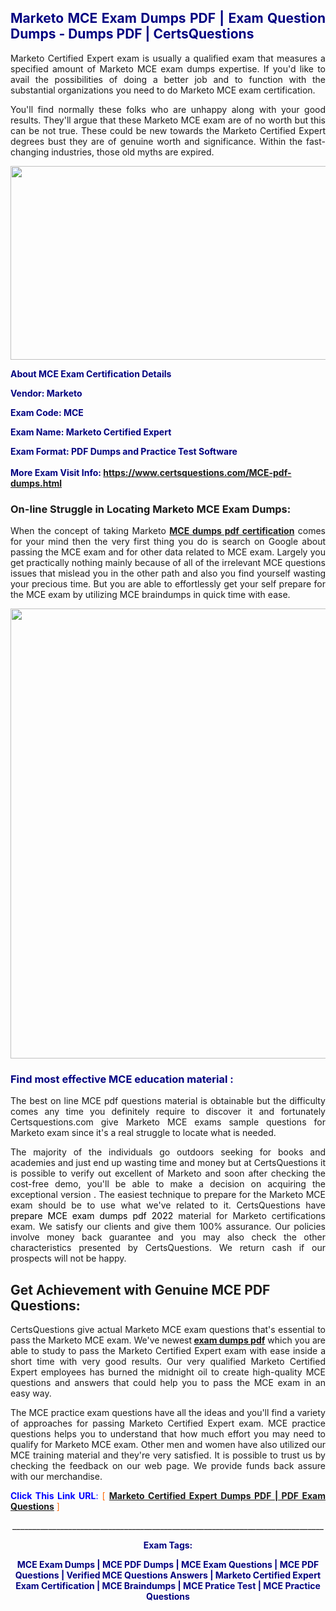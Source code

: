 <h2 style="text-align: justify;"><span style="color: #000080;">Marketo MCE Exam Dumps PDF | Exam Question Dumps - Dumps PDF | CertsQuestions</span></h2>
<p style="text-align: justify;">Marketo Certified Expert exam is usually a qualified exam that measures a specified amount of Marketo  MCE exam dumps expertise. If you'd like to avail the possibilities of doing a better job and to function with the substantial organizations you need to do Marketo MCE exam certification.</p>
<p style="text-align: justify;">You'll find normally these folks who are unhappy along with your good results. They'll argue that these Marketo  MCE exam are of no worth but this can be not true. These could be new towards the Marketo Certified Expert degrees bust they are of genuine worth and significance. Within the fast-changing industries, those old myths are expired.</p>
<p><img style="display: block; margin-left: auto; margin-right: auto;" src="https://i.imgur.com/eaP4ae9.png" width="840" height="310" /></p>
<p><span style="color: #000080;"><strong>About MCE Exam Certification Details</strong></span></p>
<p><span style="color: #000080;"><strong>Vendor: Marketo<br /></strong></span></p>
<p><span style="color: #000080;"><strong>Exam Code: MCE</strong></span></p>
<p><span style="color: #000080;"><strong>Exam Name: Marketo Certified Expert</strong></span></p>
<p><span style="color: #000080;"><strong>Exam Format: PDF Dumps and Practice Test Software<br /><br />More Exam Visit Info: <span style="color: #ff6600;"><a href="https://www.certsquestions.com/MCE-pdf-dumps.html">https://www.certsquestions.com/MCE-pdf-dumps.html</a></span></strong></span></p>
<h3>On-line Struggle in Locating Marketo MCE Exam Dumps:</h3>
<p style="text-align: justify;">When the concept of taking Marketo <a href="https://www.certsquestions.com/MCE-pdf-dumps.html"><strong> MCE dumps pdf certification</strong></a> comes for your mind then the very first thing you do is search on Google about passing the MCE exam and for other data related to MCE exam. Largely you get practically nothing mainly because of all of the irrelevant MCE questions issues that mislead you in the other path and also you find yourself wasting your precious time. But you are able to effortlessly get your self prepare for the MCE exam by utilizing MCE braindumps in quick time with ease.</p>
<p><a href="https://www.certsquestions.com/MCE-pdf-dumps.html"><img style="display: block; margin-left: auto; margin-right: auto;" src="https://i.imgur.com/pxhoKQ2.png" width="720" /></a></p>
<h3><span style="color: #000080;">Find most effective  MCE education material :</span></h3>
<p style="text-align: justify;">The best on line MCE pdf questions material is obtainable but the difficulty comes any time you definitely require to discover it and fortunately Certsquestions.com give Marketo MCE exams sample questions for Marketo  exam since it's a real struggle to locate what is needed.</p>
<p style="text-align: justify;">The majority of the individuals go outdoors seeking for books and academies and just end up wasting time and money but at CertsQuestions it is possible to verify out excellent of Marketo  and soon after checking the cost-free demo, you'll be able to make a decision on acquiring the exceptional version . The easiest technique to prepare for the Marketo MCE exam should be to use what we've related to it. CertsQuestions have <span style="color: #000000;">prepare MCE exam dumps pdf 2022</span> material for Marketo certifications exam. We satisfy our clients and give them 100% assurance. Our policies involve money back guarantee and you may also check the other characteristics presented by CertsQuestions. We return cash if our prospects will not be happy.</p>
<h2>Get Achievement with Genuine MCE PDF Questions:</h2>
<p style="text-align: justify;">CertsQuestions give actual Marketo MCE exam questions that's essential to pass the Marketo  MCE exam. We've newest<strong>&nbsp;<a href="https://www.certsquestions.com/">exam dumps pdf</a></strong>&nbsp;which you are able to study to pass the Marketo Certified Expert exam with ease inside a short time with very good results. Our very qualified Marketo Certified Expert employees has burned the midnight oil to create high-quality MCE questions and answers that could help you to pass the MCE exam in an easy way.</p>
<p style="text-align: justify;">The MCE practice exam questions have all the ideas and you'll find a variety of approaches for passing Marketo Certified Expert exam. MCE practice questions helps you to understand that how much effort you may need to qualify for Marketo  MCE exam. Other men and women have also utilized our MCE training material and they're very satisfied. It is possible to trust us by checking the feedback on our web page. We provide funds back assure with our merchandise.</p>
<p style="text-align: justify;"><span style="color: #0000ff;"><strong>Click This Link URL</strong>:</span> <span style="color: #ff6600;">[ <strong><a href="https://www.certsquestions.com/marketo-certified-expert-certification.html">Marketo Certified Expert Dumps PDF | PDF Exam Questions</a></strong> ]</span></p>
<p style="text-align: center;">______________________________________________________________________________</p>
<p style="text-align: center;"><span style="color: #000080;"><strong>Exam Tags:</strong></span></p>
<p style="text-align: center;"><span style="color: #000080;"><strong>MCE Exam Dumps | MCE PDF Dumps | MCE Exam Questions | MCE PDF Questions | Verified MCE Questions Answers | Marketo Certified Expert Exam Certification | MCE Braindumps | MCE Pratice Test | MCE Practice Questions</strong></span></p>
